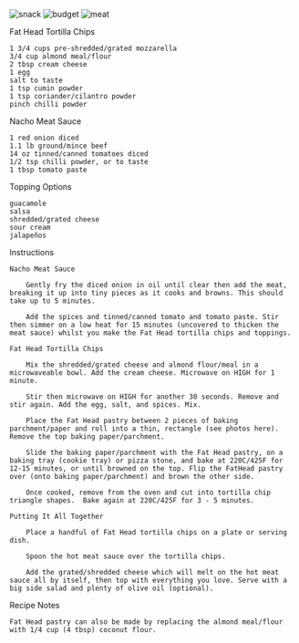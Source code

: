 ![snack](https://img.shields.io/badge/snack-lightsalmon.svg) ![budget](https://img.shields.io/badge/budget-blue.svg) ![meat](https://img.shields.io/badge/meat-red.svg)

Fat Head Tortilla Chips

    1 3/4 cups pre-shredded/grated mozzarella
    3/4 cup almond meal/flour
    2 tbsp cream cheese
    1 egg
    salt to taste
    1 tsp cumin powder
    1 tsp coriander/cilantro powder
    pinch chilli powder

Nacho Meat Sauce

    1 red onion diced
    1.1 lb ground/mince beef
    14 oz tinned/canned tomatoes diced
    1/2 tsp chilli powder, or to taste
    1 tbsp tomato paste

Topping Options

    guacamole
    salsa
    shredded/grated cheese
    sour cream
    jalapeños

Instructions

    Nacho Meat Sauce

        Gently fry the diced onion in oil until clear then add the meat, breaking it up into tiny pieces as it cooks and browns. This should take up to 5 minutes.

        Add the spices and tinned/canned tomato and tomato paste. Stir then simmer on a low heat for 15 minutes (uncovered to thicken the meat sauce) whilst you make the Fat Head tortilla chips and toppings.

    Fat Head Tortilla Chips

        Mix the shredded/grated cheese and almond flour/meal in a microwaveable bowl. Add the cream cheese. Microwave on HIGH for 1 minute.

        Stir then microwave on HIGH for another 30 seconds. Remove and stir again. Add the egg, salt, and spices. Mix.

        Place the Fat Head pastry between 2 pieces of baking parchment/paper and roll into a thin, rectangle (see photos here). Remove the top baking paper/parchment. 

        Slide the baking paper/parchment with the Fat Head pastry, on a baking tray (cookie tray) or pizza stone, and bake at 220C/425F for 12-15 minutes, or until browned on the top. Flip the FatHead pastry over (onto baking paper/parchment) and brown the other side.

        Once cooked, remove from the oven and cut into tortilla chip triangle shapes.  Bake again at 220C/425F for 3 - 5 minutes.

    Putting It All Together

        Place a handful of Fat Head tortilla chips on a plate or serving dish.

        Spoon the hot meat sauce over the tortilla chips.

        Add the grated/shredded cheese which will melt on the hot meat sauce all by itself, then top with everything you love. Serve with a big side salad and plenty of olive oil (optional).

Recipe Notes

    Fat Head pastry can also be made by replacing the almond meal/flour with 1/4 cup (4 tbsp) coconut flour.